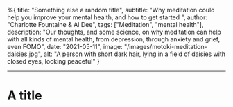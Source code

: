 %{
title: "Something else a random title",
subtitle: "Why meditation could help you improve your mental health, and how to get started ",
author: "Charlotte Fountaine & Al Dee",
tags: ["Meditation", "mental health"],
description: "Our thoughts, and some science, on why meditation can help with all kinds of mental health, from depression, through anxiety and grief, even FOMO",
date: "2021-05-11",
image: "/images/motoki-meditation-daisies.jpg",
alt: "A person with short dark hair, lying in a field of daisies with closed eyes, looking peaceful"
}

---

# A title 

